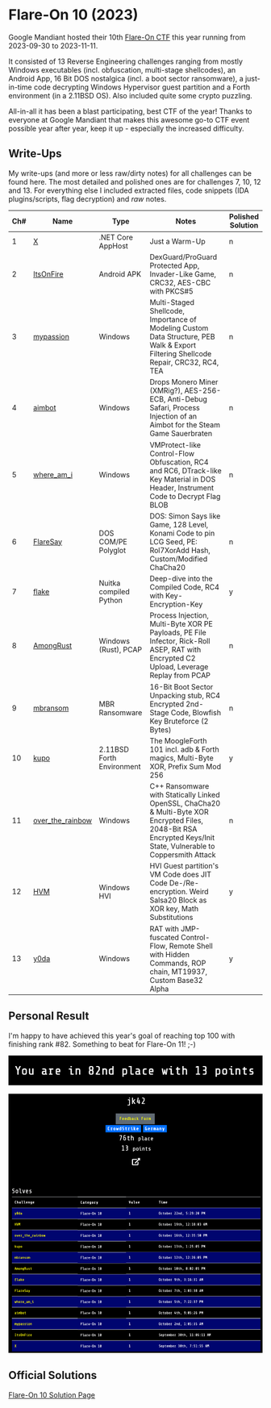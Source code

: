 # Flare-On 10 (2023)

Google Mandiant hosted their 10th [Flare-On CTF](http://flare-on.com) this year running from 2023-09-30 to 2023-11-11.

It consisted of 13 Reverse Engineering challenges ranging from mostly Windows executables (incl. obfuscation, multi-stage shellcodes), an Android App, 16 Bit DOS nostalgica (incl. a boot sector ransomware), a just-in-time code decrypting Windows Hypervisor guest partition and a Forth environment (in a 2.11BSD OS). Also included quite some crypto puzzling.

All-in-all it has been a blast participating, best CTF of the year! Thanks to everyone at Google Mandiant that makes this awesome go-to CTF event possible year after year, keep it up - especially the increased difficulty.

## Write-Ups

My write-ups (and more or less raw/dirty notes) for all challenges can be found here. The most detailed and polished ones are for challenges 7, 10, 12 and 13. For everything else I included extracted files, code snippets (IDA plugins/scripts, flag decryption) and *raw* notes.

Ch# | Name | Type | Notes | Polished Solution
--- | --- | --- | --- | ---
1 | [X](./01_X/) | .NET Core AppHost | Just a Warm-Up | n
2 | [ItsOnFire](./02_ItsOnFire/) | Android APK | DexGuard/ProGuard Protected App, Invader-Like Game, CRC32, AES-CBC with PKCS#5 | n
3 | [mypassion](./03_mypassion/) | Windows | Multi-Staged Shellcode, Importance of Modeling Custom Data Structure, PEB Walk & Export Filtering Shellcode Repair, CRC32, RC4, TEA | n
4 | [aimbot](./04_aimbot/) | Windows | Drops Monero Miner (XMRig?), AES-256-ECB, Anti-Debug Safari, Process Injection of an Aimbot for the Steam Game Sauerbraten | n
5 | [where_am_i](./05_where_am_i/) | Windows | VMProtect-like Control-Flow Obfuscation, RC4 and RC6, DTrack-like Key Material in DOS Header, Instrument Code to Decrypt Flag BLOB | n
6 | [FlareSay](./06_FlareSay/) | DOS COM/PE Polyglot | DOS: Simon Says like Game, 128 Level, Konami Code to pin LCG Seed, PE: Rol7XorAdd Hash, Custom/Modified ChaCha20 | n
7 | [flake](./07_flake/) | Nuitka compiled Python | Deep-dive into the Compiled Code, RC4 with Key-Encryption-Key | y
8 | [AmongRust](./08_AmongRust/) | Windows (Rust), PCAP | Process Injection, Multi-Byte XOR PE Payloads, PE File Infector, Rick-Roll ASEP, RAT with Encrypted C2 Upload, Leverage Replay from PCAP | n
9 | [mbransom](./09_mbransom/) | MBR Ransomware | 16-Bit Boot Sector Unpacking stub, RC4 Encrypted 2nd-Stage Code, Blowfish Key Bruteforce (2 Bytes) | n
10 | [kupo](./10_kupo/) | 2.11BSD Forth Environment | The MoogleForth 101 incl. adb & Forth magics, Multi-Byte XOR, Prefix Sum Mod 256 | y
11 | [over_the_rainbow](./11_over_the_rainbow/) | Windows | C++ Ransomware with Statically Linked OpenSSL, ChaCha20 & Multi-Byte XOR Encrypted Files, 2048-Bit RSA Encrypted Keys/Init State, Vulnerable to Coppersmith Attack | n
12 | [HVM](./12_HVM/) | Windows HVI | HVI Guest partition's VM Code does JIT Code De-/Re-encryption. Weird Salsa20 Block as XOR key, Math Substitutions | y
13 | [y0da](./13_y0da/) | Windows | RAT with JMP-fuscated Control-Flow, Remote Shell with Hidden Commands, ROP chain, MT19937, Custom Base32 Alpha | y

## Personal Result

I'm happy to have achieved this year's goal of reaching top 100 with finishing rank #82. Something to beat for Flare-On 11! ;-)

![pic1](pics/scoreboard_rank.png)

![pic2](pics/scoreboard_profile.png)

## Official Solutions

[Flare-On 10 Solution Page](N/A)

